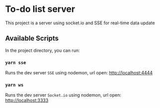 # To-do list server

This project is a server using socket.io and SSE for real-time data update

## Available Scripts

In the project directory, you can run:

### `yarn sse`

Runs the dev server `SSE` using nodemon, url open: [http://localhost:4444]("http://localhost:4444")

### `yarn ws`

Runs the dev server `Socket.io` using nodemon, url open: [http://localhost:3333]("http://localhost:3333")
